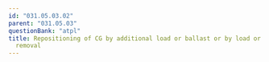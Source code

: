 ```yaml
---
id: "031.05.03.02"
parent: "031.05.03"
questionBank: "atpl"
title: Repositioning of CG by additional load or ballast or by load or ballast
  removal
---
```

